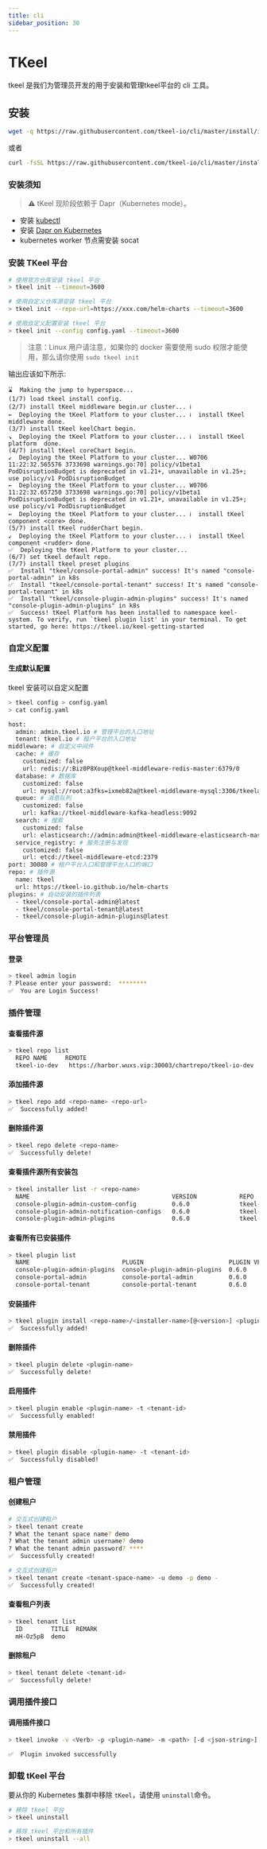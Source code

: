 ```yaml
---
title: cli
sidebar_position: 30
---
```


# TKeel

tkeel 是我们为管理员开发的用于安装和管理tkeel平台的 cli 工具。

## 安装

```bash
wget -q https://raw.githubusercontent.com/tkeel-io/cli/master/install/install.sh -O - | /bin/bash
```

或者

```bash
curl -fsSL https://raw.githubusercontent.com/tkeel-io/cli/master/install/install.sh | /bin/bash
```

### 安装须知

> ⚠️ tKeel 现阶段依赖于 Dapr（Kubernetes mode）。

- 安装 [kubectl](https://kubernetes.io/docs/tasks/tools/install-kubectl/)
- 安装 [Dapr on Kubernetes](https://docs.dapr.io/operations/hosting/kubernetes/kubernetes-deploy/)
- kubernetes worker 节点需安装 socat

### 安装 TKeel 平台

```bash
# 使用官方仓库安装 tkeel 平台
> tkeel init --timeout=3600

# 使用自定义仓库源安装 tkeel 平台
> tkeel init --repo-url=https://xxx.com/helm-charts --timeout=3600

# 使用自定义配置安装 tkeel 平台
> tkeel init --config config.yaml --timeout=3600

```

> 注意：Linux 用户请注意，如果你的 docker 需要使用 sudo 权限才能使用，那么请你使用 `sudo tkeel init`

输出应该如下所示:

```
⌛  Making the jump to hyperspace...
(1/7) load tkeel install config.
(2/7) install tKeel middleware begin.ur cluster... ℹ️
←  Deploying the tKeel Platform to your cluster... ℹ️  install tKeel middleware done.
(3/7) install tKeel keelChart begin.
↘  Deploying the tKeel Platform to your cluster... ℹ️  install tKeel platform  done.
(4/7) install tKeel coreChart begin.
↙  Deploying the tKeel Platform to your cluster... W0706 11:22:32.565576 3733698 warnings.go:70] policy/v1beta1 PodDisruptionBudget is deprecated in v1.21+, unavailable in v1.25+; use policy/v1 PodDisruptionBudget
←  Deploying the tKeel Platform to your cluster... W0706 11:22:32.657250 3733698 warnings.go:70] policy/v1beta1 PodDisruptionBudget is deprecated in v1.21+, unavailable in v1.25+; use policy/v1 PodDisruptionBudget
←  Deploying the tKeel Platform to your cluster... ℹ️  install tKeel component <core> done.
(5/7) install tKeel rudderChart begin.
↙  Deploying the tKeel Platform to your cluster... ℹ️  install tKeel component <rudder> done.
✅  Deploying the tKeel Platform to your cluster...
(6/7) set tkeel default repo.
(7/7) install tkeel preset plugins
✅  Install "tkeel/console-portal-admin" success! It's named "console-portal-admin" in k8s
✅  Install "tkeel/console-portal-tenant" success! It's named "console-portal-tenant" in k8s
✅  Install "tkeel/console-plugin-admin-plugins" success! It's named "console-plugin-admin-plugins" in k8s
✅  Success! tKeel Platform has been installed to namespace keel-system. To verify, run `tkeel plugin list' in your terminal. To get started, go here: https://tkeel.io/keel-getting-started
```

### 自定义配置

#### 生成默认配置

tkeel 安装可以自定义配置

```bash
> tkeel config > config.yaml
> cat config.yaml

host:
  admin: admin.tkeel.io # 管理平台的入口地址
  tenant: tkeel.io # 租户平台的入口地址
middleware: # 自定义中间件
  cache: # 缓存
    customized: false
    url: redis://:Biz0P8Xoup@tkeel-middleware-redis-master:6379/0
  database: # 数据库
    customized: false
    url: mysql://root:a3fks=ixmeb82a@tkeel-middleware-mysql:3306/tkeelauth
  queue: # 消息队列
    customized: false
    url: kafka://tkeel-middleware-kafka-headless:9092
  search: # 搜索
    customized: false
    url: elasticsearch://admin:admin@tkeel-middleware-elasticsearch-master:9200
  service_registry: # 服务注册与发现
    customized: false
    url: etcd://tkeel-middleware-etcd:2379
port: 30080 # 租户平台入口和管理平台入口的端口
repo: # 插件源
  name: tkeel
  url: https://tkeel-io.github.io/helm-charts
plugins: # 自动安装的插件列表
  - tkeel/console-portal-admin@latest
  - tkeel/console-portal-tenant@latest
  - tkeel/console-plugin-admin-plugins@latest

```

### 平台管理员

#### 登录

```bash
> tkeel admin login
? Please enter your password:  ********
✅  You are Login Success!
```

### 插件管理

#### 查看插件源

```bash
> tkeel repo list
  REPO NAME     REMOTE
  tkeel-io-dev   https://harbor.wuxs.vip:30003/chartrepo/tkeel-io-dev
```

#### 添加插件源

```bash
> tkeel repo add <repo-name> <repo-url>
✅  Successfully added!
```

#### 删除插件源

```bash
> tkeel repo delete <repo-name>
✅  Successfully delete!
```

#### 查看插件源所有安装包

```bash
> tkeel installer list -r <repo-name>
  NAME                                        VERSION            REPO          STATUS
  console-plugin-admin-custom-config          0.6.0              tkeel-io-dev  UNINSTALL
  console-plugin-admin-notification-configs   0.6.0              tkeel-io-dev  UNINSTALL
  console-plugin-admin-plugins                0.6.0              tkeel-io-dev  SAME_NAME
```

#### 查看所有已安装插件

```bash
> tkeel plugin list
  NAME                          PLUGIN                        PLUGIN VERSION  REPO          REGISTER AT          STATE    DESCRIPTION
  console-plugin-admin-plugins  console-plugin-admin-plugins  0.6.0           tkeel-io-dev  2022-07-04 14:40:47  RUNNING  console of plugin manager
  console-portal-admin          console-portal-admin          0.6.0           tkeel-io-dev  2022-07-04 14:40:51  RUNNING  console manager portal
  console-portal-tenant         console-portal-tenant         0.6.0           tkeel-io-dev  2022-07-04 14:40:54  RUNNING  console user portal
```

#### 安装插件

```bash
> tkeel plugin install <repo-name>/<installer-name>[@<version>] <plugin-name>
✅  Successfully added!
```

#### 删除插件

```bash
> tkeel plugin delete <plugin-name>
✅  Successfully delete!
```

#### 启用插件

```bash
> tkeel plugin enable <plugin-name> -t <tenant-id>
✅  Successfully enabled!
```

#### 禁用插件

```bash
> tkeel plugin disable <plugin-name> -t <tenant-id>
✅  Successfully disabled!
```

### 租户管理

#### 创建租户

```bash
# 交互式创建租户
> tkeel tenant create
? What the tenant space name? demo
? What the tenant admin username? demo
? What the tenant admin password? ****
✅  Successfully created!

# 交互式创建租户
> tkeel tenant create <tenant-space-name> -u demo -p demo -
✅  Successfully created!
```

#### 查看租户列表

```bash
> tkeel tenant list
  ID        TITLE  REMARK
  mH-Oz5pB  demo
```

#### 删除租户

```bash
> tkeel tenant delete <tenant-id>
✅  Successfully delete!
```

### 调用插件接口

#### 调用插件接口

```bash
> tkeel invoke -v <Verb> -p <plugin-name> -m <path> [-d <json-string>]

✅  Plugin invoked successfully
```

### 卸载 tKeel 平台

要从你的 Kubernetes 集群中移除 `tKeel`，请使用 `uninstall`命令。

```bash
# 移除 tkeel 平台
> tkeel uninstall

# 移除 tkeel 平台和所有插件 
> tkeel uninstall --all
```
